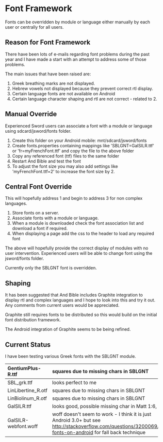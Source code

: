 # Font Framework #

Fonts can be overridden by module or language either manually by each user or centrally for all users.

## Reason for Font Framework ##
There have been lots of e-mails regarding font problems during the past year and I have made a start with an attempt to address some of those problems.

The main issues that have been raised are:
  1. Greek breathing marks are not displayed.
  1. Hebrew vowels not displayed because they prevent correct rtl display.
  1. Certain language fonts are not available on Android
  1. Certain language character shaping and rtl are not correct - related to 2.

## Manual Override ##

Experienced Sword users can associate a font with a module or language using sdcard/jsword/fonts folder.

  1. Create this folder on your Android mobile:  mnt/sdcard/jsword/fonts
  1. Create fonts.properties containing mappings like 'SBLGNT=GalSILR.ttf' or 'fr=myFrenchFont.ttf' and copy the file to the above folder
  1. Copy any referenced font (ttf) files to the same folder
  1. Restart And Bible and test the font
  1. To adjust the font size you may also add settings like 'myFrenchFont.ttf=2' to increase the font size by 2.

## Central Font Override ##

This will hopefully address 1 and begin to address 3 for non complex languages.

  1. Store fonts on a server.
  1. Associate fonts with a module or language.
  1. When a module is downloaded check the font association list and download a font if required.
  1. When displaying a page add the css to the header to load any required font

The above will hopefully provide the correct display of modules with no user intervention.  Experienced users will be able to change font using the jsword/fonts folder.

Currently only the SBLGNT font is overridden.

## Shaping ##
It has been suggested that And Bible includes Graphite integration to display rtl and complex languages and I hope to look into this and try it out.  Any comments from current users would be appreciated.

Graphite still requires fonts to be distributed so this would build on the initial font distribution framework.

The Android integration of Graphite seems to be being refined.

## Current Status ##
I have been testing various Greek fonts with the SBLGNT module.

| GentiumPlus-R.ttf | squares due to missing chars in SBLGNT |
|:------------------|:---------------------------------------|
| SBL\_grk.ttf      | looks perfect to me                    |
| LinLibertine\_R.otf | squares due to missing chars in SBLGNT |
| LinBiolinum\_R.otf | squares due to missing chars in SBLGNT |
| GalSILR.ttf       | looks good, possible missing char in Matt 1:6, etc |
| GalSILR-webfont.woff | woff doesn't seem to work - I think it is just Android 3.0+ but see http://stackoverflow.com/questions/3200069/css-fonts-on-android for fall back technique |
